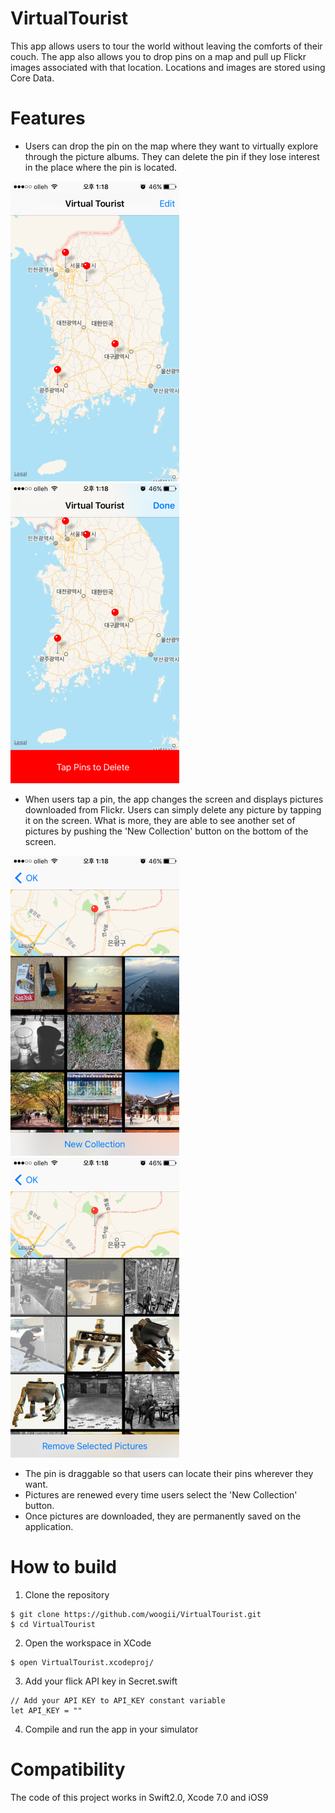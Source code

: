 # VirtualTourist 
This app allows users to tour the world without leaving the comforts of their couch. The app also allows you to drop pins on a map and pull up Flickr images associated with that location. Locations and images are stored using Core Data. 

# Features 

* Users can drop the pin on the map where they want to virtually explore through the picture albums. They can delete the pin if they lose interest in the place where the pin is located. 


![Map DropPin](ScreenShot/Map_DropPin.PNG) 
![Map DeletePin](ScreenShot/Map_DeletePin.PNG)

* When users tap a pin, the app changes the screen and displays pictures downloaded from Flickr. Users can simply delete any picture by tapping it on the screen. What is more, they are able to see another set of pictures by pushing the 'New Collection' button on the bottom of the screen. 

![Album Display](ScreenShot/AlbumDisplay.PNG)
![Album Delete](ScreenShot/AlbumDelete.PNG)

* The pin is draggable so that users can locate their pins wherever they want. 
* Pictures are renewed every time users select the 'New Collection' button.
* Once pictures are downloaded, they are permanently saved on the application. 

# How to build 

1) Clone the repository 
```
$ git clone https://github.com/woogii/VirtualTourist.git
$ cd VirtualTourist
```
2) Open the workspace in XCode 
```
$ open VirtualTourist.xcodeproj/
```
3) Add your flick API key in Secret.swift
```
// Add your API KEY to API_KEY constant variable  
let API_KEY = ""
```
4) Compile and run the app in your simulator 

# Compatibility 
The code of this project works in Swift2.0, Xcode 7.0 and iOS9 
